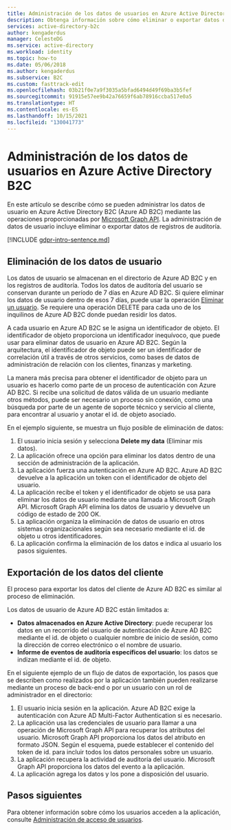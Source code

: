 ```yaml
---
title: Administración de los datos de usuarios en Azure Active Directory B2C
description: Obtenga información sobre cómo eliminar o exportar datos de usuario en Azure AD B2C.
services: active-directory-b2c
author: kengaderdus
manager: CelesteDG
ms.service: active-directory
ms.workload: identity
ms.topic: how-to
ms.date: 05/06/2018
ms.author: kengaderdus
ms.subservice: B2C
ms.custom: fasttrack-edit
ms.openlocfilehash: 03b21f0e7a9f3035a5bfad6494d49f69ba3b5fef
ms.sourcegitcommit: 91915e57ee9b42a76659f6ab78916ccba517e0a5
ms.translationtype: HT
ms.contentlocale: es-ES
ms.lasthandoff: 10/15/2021
ms.locfileid: "130041773"
---
```

# <a name="manage-user-data-in-azure-active-directory-b2c"></a>Administración de los datos de usuarios en Azure Active Directory B2C

 En este artículo se describe cómo se pueden administrar los datos de usuario en Azure Active Directory B2C (Azure AD B2C) mediante las operaciones proporcionadas por [Microsoft Graph API](/graph/use-the-api). La administración de datos de usuario incluye eliminar o exportar datos de registros de auditoría.

[!INCLUDE [gdpr-intro-sentence.md](../../includes/gdpr-intro-sentence.md)]

## <a name="delete-user-data"></a>Eliminación de los datos de usuario

Los datos de usuario se almacenan en el directorio de Azure AD B2C y en los registros de auditoría. Todos los datos de auditoría del usuario se conservan durante un período de 7 días en Azure AD B2C. Si quiere eliminar los datos de usuario dentro de esos 7 días, puede usar la operación [Eliminar un usuario](/graph/api/user-delete). Se requiere una operación DELETE para cada uno de los inquilinos de Azure AD B2C donde puedan residir los datos.

A cada usuario en Azure AD B2C se le asigna un identificador de objeto. El identificador de objeto proporciona un identificador inequívoco, que puede usar para eliminar datos de usuario en Azure AD B2C. Según la arquitectura, el identificador de objeto puede ser un identificador de correlación útil a través de otros servicios, como bases de datos de administración de relación con los clientes, finanzas y marketing.

La manera más precisa para obtener el identificador de objeto para un usuario es hacerlo como parte de un proceso de autenticación con Azure AD B2C. Si recibe una solicitud de datos válida de un usuario mediante otros métodos, puede ser necesario un proceso sin conexión, como una búsqueda por parte de un agente de soporte técnico y servicio al cliente, para encontrar al usuario y anotar el id. de objeto asociado.

En el ejemplo siguiente, se muestra un flujo posible de eliminación de datos:

1. El usuario inicia sesión y selecciona **Delete my data** (Eliminar mis datos).
2. La aplicación ofrece una opción para eliminar los datos dentro de una sección de administración de la aplicación.
3. La aplicación fuerza una autenticación en Azure AD B2C. Azure AD B2C devuelve a la aplicación un token con el identificador de objeto del usuario.
4. La aplicación recibe el token y el identificador de objeto se usa para eliminar los datos de usuario mediante una llamada a Microsoft Graph API. Microsoft Graph API elimina los datos de usuario y devuelve un código de estado de 200 OK.
5. La aplicación organiza la eliminación de datos de usuario en otros sistemas organizacionales según sea necesario mediante el id. de objeto u otros identificadores.
6. La aplicación confirma la eliminación de los datos e indica al usuario los pasos siguientes.

## <a name="export-customer-data"></a>Exportación de los datos del cliente

El proceso para exportar los datos del cliente de Azure AD B2C es similar al proceso de eliminación.

Los datos de usuario de Azure AD B2C están limitados a:

- **Datos almacenados en Azure Active Directory**: puede recuperar los datos en un recorrido del usuario de autenticación de Azure AD B2C mediante el id. de objeto o cualquier nombre de inicio de sesión, como la dirección de correo electrónico o el nombre de usuario.
- **Informe de eventos de auditoría específicos del usuario**: los datos se indizan mediante el id. de objeto.

En el siguiente ejemplo de un flujo de datos de exportación, los pasos que se describen como realizados por la aplicación también pueden realizarse mediante un proceso de back-end o por un usuario con un rol de administrador en el directorio:

1. El usuario inicia sesión en la aplicación. Azure AD B2C exige la autenticación con Azure AD Multi-Factor Authentication si es necesario.
2. La aplicación usa las credenciales de usuario para llamar a una operación de Microsoft Graph API para recuperar los atributos del usuario. Microsoft Graph API proporciona los datos del atributo en formato JSON. Según el esquema, puede establecer el contenido del token de id. para incluir todos los datos personales sobre un usuario.
3. La aplicación recupera la actividad de auditoría del usuario. Microsoft Graph API proporciona los datos del evento a la aplicación.
4. La aplicación agrega los datos y los pone a disposición del usuario.

## <a name="next-steps"></a>Pasos siguientes

Para obtener información sobre cómo los usuarios acceden a la aplicación, consulte [Administración de acceso de usuarios](manage-user-access.md).